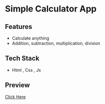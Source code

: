 # Simple Calculator App



## Features
- Calculate anything
- Addition, subtraction, multiplication, division

## Tech Stack
- Html , Css , Js

## Preview
<a href = "https://calculatourapp.netlify.app" target = "_blank"> Click Here </a>
